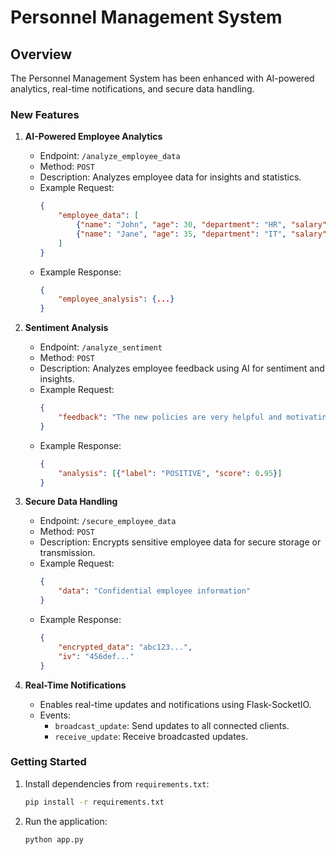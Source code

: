 
# Personnel Management System

## Overview
The Personnel Management System has been enhanced with AI-powered analytics, real-time notifications, and secure data handling.

### New Features
1. **AI-Powered Employee Analytics**
    - Endpoint: `/analyze_employee_data`
    - Method: `POST`
    - Description: Analyzes employee data for insights and statistics.
    - Example Request:
      ```json
      {
          "employee_data": [
              {"name": "John", "age": 30, "department": "HR", "salary": 50000},
              {"name": "Jane", "age": 35, "department": "IT", "salary": 70000}
          ]
      }
      ```
    - Example Response:
      ```json
      {
          "employee_analysis": {...}
      }
      ```

2. **Sentiment Analysis**
    - Endpoint: `/analyze_sentiment`
    - Method: `POST`
    - Description: Analyzes employee feedback using AI for sentiment and insights.
    - Example Request:
      ```json
      {
          "feedback": "The new policies are very helpful and motivating."
      }
      ```
    - Example Response:
      ```json
      {
          "analysis": [{"label": "POSITIVE", "score": 0.95}]
      }
      ```

3. **Secure Data Handling**
    - Endpoint: `/secure_employee_data`
    - Method: `POST`
    - Description: Encrypts sensitive employee data for secure storage or transmission.
    - Example Request:
      ```json
      {
          "data": "Confidential employee information"
      }
      ```
    - Example Response:
      ```json
      {
          "encrypted_data": "abc123...",
          "iv": "456def..."
      }
      ```

4. **Real-Time Notifications**
    - Enables real-time updates and notifications using Flask-SocketIO.
    - Events:
      - `broadcast_update`: Send updates to all connected clients.
      - `receive_update`: Receive broadcasted updates.

### Getting Started
1. Install dependencies from `requirements.txt`:
    ```bash
    pip install -r requirements.txt
    ```
2. Run the application:
    ```bash
    python app.py
    ```
